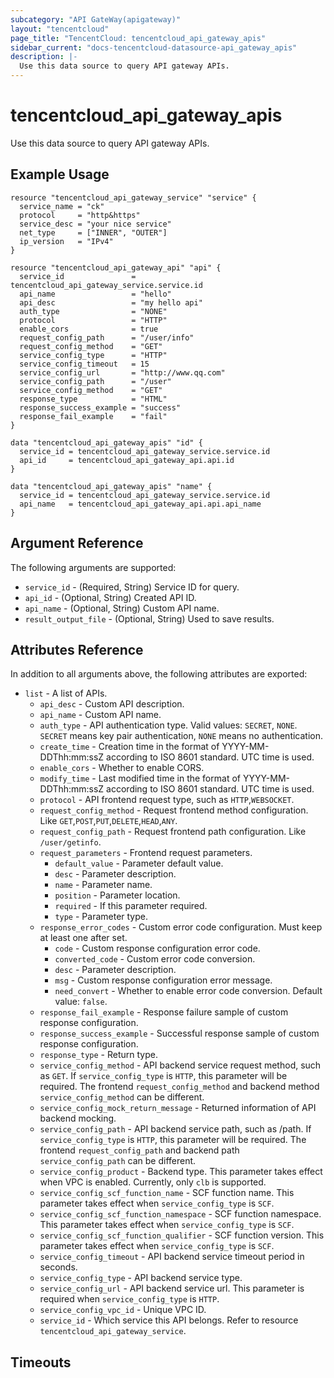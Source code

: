 ```yaml
---
subcategory: "API GateWay(apigateway)"
layout: "tencentcloud"
page_title: "TencentCloud: tencentcloud_api_gateway_apis"
sidebar_current: "docs-tencentcloud-datasource-api_gateway_apis"
description: |-
  Use this data source to query API gateway APIs.
---
```


# tencentcloud_api_gateway_apis

Use this data source to query API gateway APIs.

## Example Usage

```hcl
resource "tencentcloud_api_gateway_service" "service" {
  service_name = "ck"
  protocol     = "http&https"
  service_desc = "your nice service"
  net_type     = ["INNER", "OUTER"]
  ip_version   = "IPv4"
}

resource "tencentcloud_api_gateway_api" "api" {
  service_id               = tencentcloud_api_gateway_service.service.id
  api_name                 = "hello"
  api_desc                 = "my hello api"
  auth_type                = "NONE"
  protocol                 = "HTTP"
  enable_cors              = true
  request_config_path      = "/user/info"
  request_config_method    = "GET"
  service_config_type      = "HTTP"
  service_config_timeout   = 15
  service_config_url       = "http://www.qq.com"
  service_config_path      = "/user"
  service_config_method    = "GET"
  response_type            = "HTML"
  response_success_example = "success"
  response_fail_example    = "fail"
}

data "tencentcloud_api_gateway_apis" "id" {
  service_id = tencentcloud_api_gateway_service.service.id
  api_id     = tencentcloud_api_gateway_api.api.id
}

data "tencentcloud_api_gateway_apis" "name" {
  service_id = tencentcloud_api_gateway_service.service.id
  api_name   = tencentcloud_api_gateway_api.api.api_name
}
```

## Argument Reference

The following arguments are supported:

* `service_id` - (Required, String) Service ID for query.
* `api_id` - (Optional, String) Created API ID.
* `api_name` - (Optional, String) Custom API name.
* `result_output_file` - (Optional, String) Used to save results.

## Attributes Reference

In addition to all arguments above, the following attributes are exported:

* `list` - A list of APIs.
  * `api_desc` - Custom API description.
  * `api_name` - Custom API name.
  * `auth_type` - API authentication type. Valid values: `SECRET`, `NONE`. `SECRET` means key pair authentication, `NONE` means no authentication.
  * `create_time` - Creation time in the format of YYYY-MM-DDThh:mm:ssZ according to ISO 8601 standard. UTC time is used.
  * `enable_cors` - Whether to enable CORS.
  * `modify_time` - Last modified time in the format of YYYY-MM-DDThh:mm:ssZ according to ISO 8601 standard. UTC time is used.
  * `protocol` - API frontend request type, such as `HTTP`,`WEBSOCKET`.
  * `request_config_method` - Request frontend method configuration. Like `GET`,`POST`,`PUT`,`DELETE`,`HEAD`,`ANY`.
  * `request_config_path` - Request frontend path configuration. Like `/user/getinfo`.
  * `request_parameters` - Frontend request parameters.
    * `default_value` - Parameter default value.
    * `desc` - Parameter description.
    * `name` - Parameter name.
    * `position` - Parameter location.
    * `required` - If this parameter required.
    * `type` - Parameter type.
  * `response_error_codes` - Custom error code configuration. Must keep at least one after set.
    * `code` - Custom response configuration error code.
    * `converted_code` - Custom error code conversion.
    * `desc` - Parameter description.
    * `msg` - Custom response configuration error message.
    * `need_convert` - Whether to enable error code conversion. Default value: `false`.
  * `response_fail_example` - Response failure sample of custom response configuration.
  * `response_success_example` - Successful response sample of custom response configuration.
  * `response_type` - Return type.
  * `service_config_method` - API backend service request method, such as `GET`. If `service_config_type` is `HTTP`, this parameter will be required. The frontend `request_config_method` and backend method `service_config_method` can be different.
  * `service_config_mock_return_message` - Returned information of API backend mocking.
  * `service_config_path` - API backend service path, such as /path. If `service_config_type` is `HTTP`, this parameter will be required. The frontend `request_config_path` and backend path `service_config_path` can be different.
  * `service_config_product` - Backend type. This parameter takes effect when VPC is enabled. Currently, only `clb` is supported.
  * `service_config_scf_function_name` - SCF function name. This parameter takes effect when `service_config_type` is `SCF`.
  * `service_config_scf_function_namespace` - SCF function namespace. This parameter takes effect when  `service_config_type` is `SCF`.
  * `service_config_scf_function_qualifier` - SCF function version. This parameter takes effect when `service_config_type`  is `SCF`.
  * `service_config_timeout` - API backend service timeout period in seconds.
  * `service_config_type` - API backend service type.
  * `service_config_url` - API backend service url. This parameter is required when `service_config_type` is `HTTP`.
  * `service_config_vpc_id` - Unique VPC ID.
  * `service_id` - Which service this API belongs. Refer to resource `tencentcloud_api_gateway_service`.


## Timeouts

<no value>


